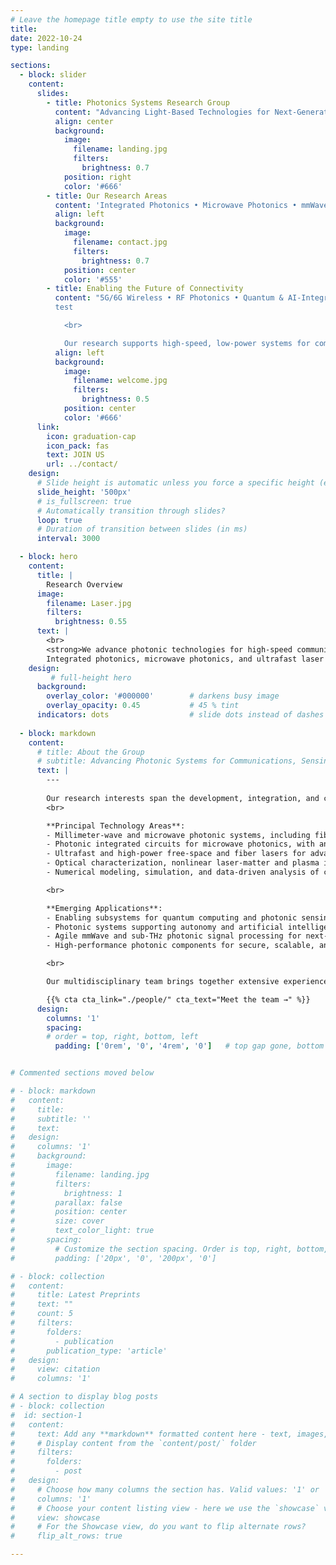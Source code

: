 ```yaml
---
# Leave the homepage title empty to use the site title
title:
date: 2022-10-24
type: landing

sections:
  - block: slider
    content:
      slides:
        - title: Photonics Systems Research Group
          content: "Advancing Light-Based Technologies for Next-Generation Communication and Sensing"
          align: center
          background:
            image:
              filename: landing.jpg
              filters:
                brightness: 0.7
            position: right
            color: '#666'
        - title: Our Research Areas
          content: 'Integrated Photonics • Microwave Photonics • mmWave Signal Processing'
          align: left
          background:
            image:
              filename: contact.jpg
              filters:
                brightness: 0.7
            position: center
            color: '#555'
        - title: Enabling the Future of Connectivity
          content: "5G/6G Wireless • RF Photonics • Quantum & AI-Integrated Systems
          test

            <br>

            Our research supports high-speed, low-power systems for communications, sensing, and computing — from photonic front ends to smart RF links."
          align: left
          background:
            image:
              filename: welcome.jpg
              filters:
                brightness: 0.5
            position: center
            color: '#666'
      link:
        icon: graduation-cap
        icon_pack: fas
        text: JOIN US
        url: ../contact/
    design:
      # Slide height is automatic unless you force a specific height (e.g. '400px')
      slide_height: '500px'
      # is_fullscreen: true
      # Automatically transition through slides?
      loop: true
      # Duration of transition between slides (in ms)
      interval: 3000

  - block: hero
    content:
      title: |
        Research Overview
      image:
        filename: Laser.jpg
        filters:
          brightness: 0.55
      text: |
        <br>
        <strong>We advance photonic technologies for high-speed communications, sensing, and signal processing.</strong><br>
        Integrated photonics, microwave photonics, and ultrafast laser systems to enable scalable, energy-efficient solutions for future information networks and intelligent systems.
    design:
         # full-height hero
      background:
        overlay_color: '#000000'        # darkens busy image
        overlay_opacity: 0.45           # 45 % tint
      indicators: dots                  # slide dots instead of dashes
      
  - block: markdown
    content:
      # title: About the Group
      # subtitle: Advancing Photonic Systems for Communications, Sensing, and Intelligence
      text: |
        ---
        
        Our research interests span the development, integration, and characterization of low-noise, ultrafast lasers and advanced photonic systems and devices. We focus on leveraging photonic technologies to enable next-generation solutions for communications, sensing, and signal processing, bridging foundational optical science with system-level engineering to address the evolving demands of information and intelligent technologies.
        <br>

        **Principal Technology Areas**:
        - Millimeter-wave and microwave photonic systems, including fiber-wireless architectures and agile RF photonic links
        - Photonic integrated circuits for microwave photonics, with an emphasis on realizing agile, reconfigurable, and multifunctional systems
        - Ultrafast and high-power free-space and fiber lasers for advanced optical sources and signal generation
        - Optical characterization, nonlinear laser-matter and plasma interactions, and precision measurement techniques
        - Numerical modeling, simulation, and data-driven analysis of complex photonic and physical systems

        <br>

        **Emerging Applications**:
        - Enabling subsystems for quantum computing and photonic sensing platforms
        - Photonic systems supporting autonomy and artificial intelligence, including high-speed, low-latency signal processing
        - Agile mmWave and sub-THz photonic signal processing for next-generation wireless and sensing networks
        - High-performance photonic components for secure, scalable, and energy-efficient networks

        <br>

        Our multidisciplinary team brings together extensive experience from academia, industry, and national laboratories, combining deep technical expertise with innovative system integration. With a strong record of scholarly publications and patents, the Photonic Systems Research Group is committed to advancing the state of the art in photonic science and engineering to address real-world challenges and enable transformative technologies.

        {{% cta cta_link="./people/" cta_text="Meet the team →" %}}
      design:
        columns: '1'
        spacing:
        # order = top, right, bottom, left
          padding: ['0rem', '0', '4rem', '0']   # top gap gone, bottom stays 4 rem


# Commented sections moved below

# - block: markdown
#   content:
#     title:
#     subtitle: ''
#     text:
#   design:
#     columns: '1'
#     background:
#       image: 
#         filename: landing.jpg
#         filters:
#           brightness: 1
#         parallax: false
#         position: center
#         size: cover
#         text_color_light: true
#       spacing:
#         # Customize the section spacing. Order is top, right, bottom, left.
#         padding: ['20px', '0', '200px', '0']

# - block: collection
#   content:
#     title: Latest Preprints
#     text: ""
#     count: 5
#     filters:
#       folders:
#         - publication
#       publication_type: 'article'
#   design:
#     view: citation
#     columns: '1'

# A section to display blog posts
# - block: collection
#  id: section-1
#   content:
#     text: Add any **markdown** formatted content here - text, images, videos, galleries - and even HTML code!
#     # Display content from the `content/post/` folder
#     filters:
#       folders:
#         - post
#   design:
#     # Choose how many columns the section has. Valid values: '1' or '2'.
#     columns: '1'
#     # Choose your content listing view - here we use the `showcase` view
#     view: showcase
#     # For the Showcase view, do you want to flip alternate rows?
#     flip_alt_rows: true

---
```

